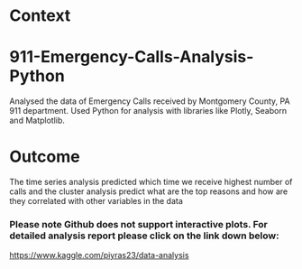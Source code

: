 # Context 
# 911-Emergency-Calls-Analysis-Python
Analysed the data of Emergency Calls received by Montgomery County, PA 911 department. Used Python for analysis with libraries like Plotly, Seaborn and Matplotlib. 

# Outcome
The time series analysis predicted which time we receive highest number of calls and the cluster analysis predict what are the top reasons and how are they correlated with other variables in the data

### Please note Github does not support interactive plots. For detailed analysis report please click on the link down below: 
https://www.kaggle.com/piyras23/data-analysis

